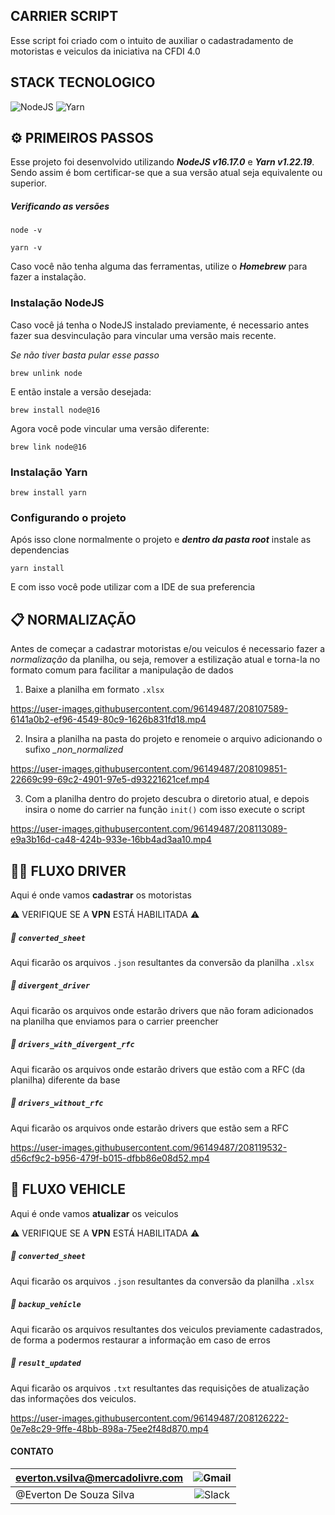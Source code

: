 ## CARRIER SCRIPT
Esse script foi criado com o intuito de auxiliar o cadastradamento de motoristas e veiculos da iniciativa na CFDI 4.0

## STACK TECNOLOGICO
![NodeJS](https://img.shields.io/badge/node.js-6DA55F?style=for-the-badge&logo=node.js&logoColor=white)
![Yarn](https://img.shields.io/badge/yarn-%232C8EBB.svg?style=for-the-badge&logo=yarn&logoColor=white)

## :gear: PRIMEIROS PASSOS
Esse projeto foi desenvolvido utilizando ***NodeJS v16.17.0*** e ***Yarn v1.22.19***. Sendo assim é bom certificar-se que a sua versão atual seja equivalente ou superior.

##### Verificando as versões
<pre><code>node -v</code></pre>

<pre><code>yarn -v</code></pre>

Caso você não tenha alguma das ferramentas, utilize o ***Homebrew*** para fazer a instalação.

### Instalação NodeJS
Caso você já tenha o NodeJS instalado previamente, é necessario antes fazer sua desvinculação para vincular uma versão mais recente.

*Se não tiver basta pular esse passo*
<pre><code>brew unlink node</code></pre>

E então instale a versão desejada:
<pre><code>brew install node@16</code></pre>


Agora você pode vincular uma versão diferente:
<pre><code>brew link node@16</code></pre>


### Instalação Yarn
<pre><code>brew install yarn</code></pre>


### Configurando o projeto
Após isso clone normalmente o projeto e ***dentro da pasta root*** instale as dependencias
<pre><code>yarn install</code></pre>

E com isso você pode utilizar com a IDE de sua preferencia

## :clipboard: NORMALIZAÇÃO
Antes de começar a cadastrar motoristas e/ou veiculos é necessario fazer a *normalização* da planilha, ou seja, remover a estilização atual e torna-la no formato comum para facilitar a manipulação de dados

1. Baixe a planilha em formato ```.xlsx```

https://user-images.githubusercontent.com/96149487/208107589-6141a0b2-ef96-4549-80c9-1626b831fd18.mp4

2. Insira a planilha na pasta do projeto e renomeie o arquivo adicionando o sufixo *_non_normalized*

https://user-images.githubusercontent.com/96149487/208109851-22669c99-69c2-4901-97e5-d93221621cef.mp4

3. Com a planilha dentro do projeto descubra o diretorio atual, e depois insira o nome do carrier na função ```init()``` com isso execute o script

https://user-images.githubusercontent.com/96149487/208113089-e9a3b16d-ca48-424b-933e-16bb4ad3aa10.mp4


## :pilot: FLUXO DRIVER
Aqui é onde vamos **cadastrar** os motoristas

:warning: VERIFIQUE SE A **VPN** ESTÁ HABILITADA :warning:

##### :file_folder: ```converted_sheet```

Aqui ficarão os arquivos ```.json``` resultantes da conversão da planilha ```.xlsx```

##### :file_folder: ```divergent_driver```

Aqui ficarão os arquivos onde estarão drivers que não foram adicionados na planilha que enviamos para o carrier preencher

##### :file_folder: ```drivers_with_divergent_rfc```

Aqui ficarão os arquivos onde estarão drivers que estão com a RFC (da planilha) diferente da base

##### :file_folder: ```drivers_without_rfc```
Aqui ficarão os arquivos onde estarão drivers que estão sem a RFC

https://user-images.githubusercontent.com/96149487/208119532-d56cf9c2-b956-479f-b015-dfbb86e08d52.mp4

## :truck: FLUXO VEHICLE
Aqui é onde vamos **atualizar** os veiculos

:warning: VERIFIQUE SE A **VPN** ESTÁ HABILITADA :warning:

##### :file_folder: ```converted_sheet```

Aqui ficarão os arquivos ```.json``` resultantes da conversão da planilha ```.xlsx```

##### :file_folder: ```backup_vehicle```

Aqui ficarão os arquivos resultantes dos veiculos previamente cadastrados, de forma a podermos restaurar a informação em caso de erros

##### :file_folder: ```result_updated```

Aqui ficarão os arquivos ```.txt``` resultantes das requisições de atualização das informações dos veiculos.

https://user-images.githubusercontent.com/96149487/208126222-0e7e8c29-9ffe-48bb-898a-75ee2f48d870.mp4


#### CONTATO
| everton.vsilva@mercadolivre.com | ![Gmail](https://img.shields.io/badge/Gmail-D14836?style=for-the-badge&logo=gmail&logoColor=white) |
|----------|:-------------:|
| @Everton De Souza Silva | ![Slack](https://img.shields.io/badge/Slack-4A154B?style=for-the-badge&logo=slack&logoColor=white) |




